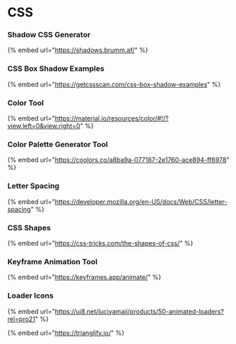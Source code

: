 # CSS

### Shadow CSS Generator

{% embed url="https://shadows.brumm.af/" %}

### CSS Box Shadow Examples

{% embed url="https://getcssscan.com/css-box-shadow-examples" %}

### Color Tool

{% embed url="https://material.io/resources/color/#!/?view.left=0&view.right=0" %}

### Color Palette Generator Tool

{% embed url="https://coolors.co/a8ba9a-077187-2e1760-ace894-ff6978" %}

### Letter Spacing

{% embed url="https://developer.mozilla.org/en-US/docs/Web/CSS/letter-spacing" %}

### CSS Shapes

{% embed url="https://css-tricks.com/the-shapes-of-css/" %}

### Keyframe Animation Tool

{% embed url="https://keyframes.app/animate/" %}

### Loader Icons

{% embed url="https://ui8.net/luciyamaji/products/50-animated-loaders?rel=pro21" %}











{% embed url="https://trianglify.io/" %}





